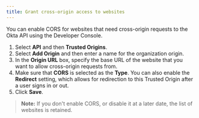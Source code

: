 ```yaml
---
title: Grant cross-origin access to websites
---
```


You can enable CORS for websites that need cross-origin requests to the Okta API using the Developer Console.

1. Select **API** and then **Trusted Origins**.
2. Select **Add Origin** and then enter a name for the organization origin.
3. In the **Origin URL** box, specify the base URL of the website that you want to allow cross-origin requests from.
4. Make sure that **CORS** is selected as the **Type**. You can also enable the **Redirect** setting, which allows for redirection to this Trusted Origin after a user signs in or out.
5. Click **Save**.

> **Note:** If you don't enable CORS, or disable it at a later date, the list of websites is retained.

<NextSectionLink/>
